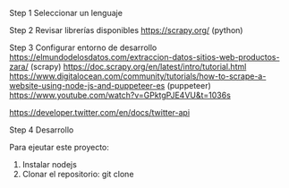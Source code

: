 Step 1
Seleccionar un lenguaje

Step 2
Revisar librerías disponibles
https://scrapy.org/ (python)

Step 3
Configurar entorno de desarrollo
https://elmundodelosdatos.com/extraccion-datos-sitios-web-productos-zara/ (scrapy)
https://doc.scrapy.org/en/latest/intro/tutorial.html
https://www.digitalocean.com/community/tutorials/how-to-scrape-a-website-using-node-js-and-puppeteer-es (puppeteer)
https://www.youtube.com/watch?v=GPktgPJE4VU&t=1036s

https://developer.twitter.com/en/docs/twitter-api

Step 4
Desarrollo

Para ejeutar este proyecto:


1) Instalar nodejs
2) Clonar el repositorio: git clone